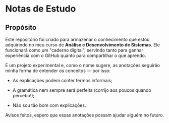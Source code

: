 # Notas de Estudo
## Propósito
Este repositório foi criado para armazenar o conhecimento que estou adquirindo no meu curso de **Análise e Desenvolvimento de Sistemas**. Ele funcionará como um "caderno digital", servindo tanto para ganhar experiência com o GitHub quanto para compartilhar o que aprendo.

É um projeto experimental e, como o nome sugere, as anotações seguirão minha forma de entender os conceitos — por isso:

- As explicações podem conter termos informais;

- A gramática nem sempre será perfeita (corrijo aos poucos quando percebo!);

- Não sou tão bom com explicações.

Avisos feitos, espero que essas anotações possam ajudar alguém no futuro.
